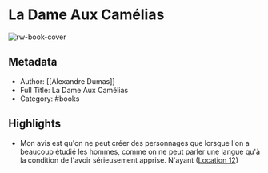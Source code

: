 # La Dame Aux Camélias

![rw-book-cover](https://images-na.ssl-images-amazon.com/images/I/41hwPXt6DEL._SL200_.jpg)

## Metadata
- Author: [[Alexandre Dumas]]
- Full Title: La Dame Aux Camélias
- Category: #books

## Highlights
- Mon avis est qu'on ne peut créer des personnages que lorsque l'on a beaucoup étudié les hommes, comme on ne peut parler une langue qu'à la condition de l'avoir sérieusement apprise. N'ayant ([Location 12](https://readwise.io/to_kindle?action=open&asin=B004UIXTO2&location=12))
